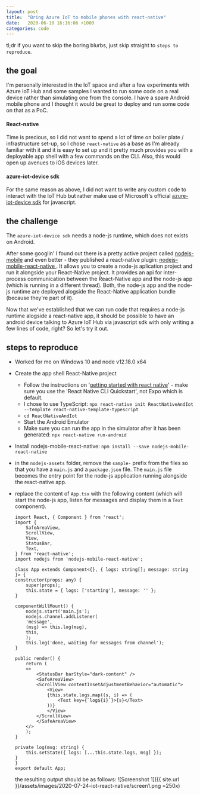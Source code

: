 ```yaml
---
layout: post
title:  "Bring Azure IoT to mobile phones with react-native"
date:   2020-06-10 16:16:06 +1000
categories: code
---
```

tl;dr if you want to skip the boring blurbs, just skip straight to `steps to reproduce`.

## the goal
I'm personally interested in the IoT space and after a few experiments with Azure IoT Hub and some samples I wanted to run some code on a real device rather than simulating one from the console. I have a spare Android mobile phone and I thought it would be great to deploy and run some code on that as a PoC.

#### React-native
Time is precious, so I did not want to spend a lot of time on boiler plate / infrastructure set-up, so I chose `react-native` as a base as I'm already familiar with it and it is easy to set up and it pretty much provides you with a deployable app shell with a few commands on the CLI. Also, this would open up avenues to iOS devices later.

#### azure-iot-device sdk

For the same reason as above, I did not want to write any custom code to interact with the IoT Hub but rather make use of Microsoft's official [azure-iot-device sdk](https://docs.microsoft.com/en-us/azure/iot-hub/iot-hub-devguide-sdks#azure-iot-hub-device-sdks) for javascript.

## the challenge
The `azure-iot-device sdk` needs a node-js runtime, which does not exists on Android. 

After some googlin' I found out there is a pretty active project called [nodejs-mobile](https://github.com/JaneaSystems/nodejs-mobile) and even better - they published a react-native plugin: [nodejs-mobile-react-native
](https://github.com/janeasystems/nodejs-mobile-react-native). It allows you to create a node-js aplication project and run it alongside your React-Native project. It provides an api for inter-process communication between the React-Native app and the node-js app (which is running in a different thread). Both, the node-js app and the node-js runtime are deployed alogside the React-Native application bundle (because they're part of it).

Now that we've established that we can run code that requires a node-js runtime alogside a react-native app, it should be possible to have an android device talking to Azure IoT Hub via javascript sdk with only writing a few lines of code, right? So let's try it out.

## steps to reproduce
* Worked for me on Windows 10 and node v12.18.0 x64
* Create the app shell React-Native project
  * Follow the instructions on '[getting started with react native](https://reactnative.dev/docs/0.61/getting-started)' - make sure you use the 'React Native CLI Quickstart', not Expo which is default.
  * I chose to use TypeScript: `npx react-native init ReactNativeAndIot --template react-native-template-typescript`
  * `cd ReactNativeAndIot`
  * Start the Android Emulator
  * Make sure you can run the app in the simulator after it has been generated: `npx react-native run-android`
* Install nodejs-mobile-react-native: `npm install --save nodejs-mobile-react-native`
* in the `nodejs-assets` folder, remove the `sample-` prefix from the files so that you have a `main.js` and a `package.json` file. The `main.js` file becomes the entry point for the node-js application running alongside the react-native app.
* replace the content of `App.tsx` with the following content (which will start the node-js app, listen for messages and display them in a `Text` component).

    ```tsx
    import React, { Component } from 'react';
    import {
        SafeAreaView,
        ScrollView,
        View,
        StatusBar,
        Text,
    } from 'react-native';
    import nodejs from 'nodejs-mobile-react-native';

    class App extends Component<{}, { logs: string[]; message: string }> {
    constructor(props: any) {
        super(props);
        this.state = { logs: ['starting'], message: '' };
    }

    componentWillMount() {
        nodejs.start('main.js');
        nodejs.channel.addListener(
        'message',
        (msg) => this.log(msg),
        this,
        );
        this.log('done, waiting for messages from channel');
    }

    public render() {
        return (
        <>
            <StatusBar barStyle="dark-content" />
            <SafeAreaView>
            <ScrollView contentInsetAdjustmentBehavior="automatic">
                <View>
                {this.state.logs.map((s, i) => (
                    <Text key={`log${i}`}>{s}</Text>
                ))}
                </View>
            </ScrollView>
            </SafeAreaView>
        </>
        );
    }

    private log(msg: string) {
        this.setState({ logs: [...this.state.logs, msg] });
    }
    }
    export default App;
    ```
    the resulting output should be as follows: 
    ![Screenshot 1]({{ site.url }}/assets/images/2020-07-24-iot-react-native/screen1.png =250x)